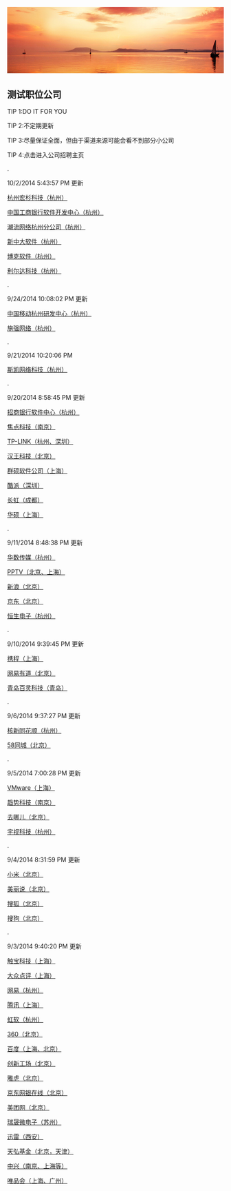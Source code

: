 ![](images/head.jpg)

## 测试职位公司 ##

TIP 1:DO IT FOR YOU

TIP 2:不定期更新

TIP 3:尽量保证全面，但由于渠道来源可能会看不到部分小公司

TIP 4:点击进入公司招聘主页

.

10/2/2014 5:43:57 PM 更新

[杭州宏杉科技（杭州）](http://www.macrosan.com.cn/job_list.aspx?type=700311)

[中国工商银行软件开发中心（杭州）](https://job.icbc.com.cn/ICBCDynamicSite2/Employ/AffiDetail.aspx?AffiType=1&Flag=1&PlacardID=20150035&ProjectID=0000095644&PlanID=20150035&parentPage=%2fICBCDynamicSite2%2fEmploy%2fAffiList.aspx%3fAffiType%3d1%26PlanID%3d20150035)

[潮流网络杭州分公司（杭州）](http://www.dajie.com/corp/1023230/project/36881)

[新中大软件（杭州）](http://www.dajie.com/corp/1003246/project/36658)

[博克软件（杭州）](http://www.dajie.com/corp/1001233/project/36514)

[利尔达科技（杭州）](http://lierda.zhiye.com/newsdetail/230000008)

.

9/24/2014 10:08:02 PM 更新

[中国移动杭州研发中心（杭州）](http://campus.chinahr.com/2015/pages/zyhy/jobs.asp)

[施强网络（杭州）](http://stronghr.hirede.com/CareerSite/CampusRecruit)

.

9/21/2014 10:20:06 PM 

[斯凯网络科技（杭州）](http://campus.51job.com/skymobi2015/job.htm)

.

9/20/2014 8:58:45 PM 更新

[招商银行软件中心（杭州）](http://career.cmbchina.com/Campus/Campus.aspx?branch=0755b)


[焦点科技（南京）](http://www.dajie.com/corp/1004441/project/36263)

[TP-LINK（杭州、深圳）](http://tp-link.zhaopin.com/jobs_1.html)

[汉王科技（北京）](http://campus.dajie.com/project/catch/36117)

[群硕软件公司（上海）](http://www.dajie.com/corp/1001757/custom/campus/innerLink/26416924)

[酷派（深圳）](http://campus.coolpad.com/index.php?c=schoolRecruitment&f=jobPosition&cate=researchDevelope&id=daQ=)

[长虹（成都）](http://www.changhong.com.cn/xiaoyuanzhaopin.htm)

[华硕（上海）](http://asus.zhaopin.com/campus2.html)

.

9/11/2014 8:48:38 PM 更新

[华数传媒（杭州）](http://www.dajie.com/corp/1000081/custom/campus/innerLink/26436764)

[PPTV（北京、上海）](http://www.dajie.com/corp/1011725/project/34867?f_fid=139199192&f_type=53&f_actorId=1011725&f_category=hotnewsfeed&f_view=0)

[新浪（北京）](http://career.sina.com.cn/)

[京东（北京）](http://www.jd-campus.com/jingdong/joblist/jdcampus/list)

[恒生电子（杭州）](http://campus.51job.com/hundsun/jobs.htm)

.

9/10/2014 9:39:45 PM 更新

[携程（上海）](http://techshow.ctrip.com/campus/campus-te.php)

[网易有道（北京）](http://campus.youdao.com/campus/post_list.php?t1=campus)

[青岛百灵科技（青岛）](http://www.dajie.com/corp/1003240/project/35120)

.

9/6/2014 9:37:27 PM 更新

[核新同花顺（杭州）](http://job.10jqka.com.cn/school.html)

[58同城（北京）](http://www.dajie.com/corp/1000104/applyanalysis/apply/35017)

.

9/5/2014 7:00:28 PM 更新

[VMware（上海）](http://www.dajie.com/corp/1001243/custom/campus/innerLink/25829782)

[趋势科技（南京）](http://www.dajie.com/corp/1001803/custom/campus/innerLink/4012046)

[去哪儿（北京）](http://campus.qunar.com/main.html#forthPage/slide3)

[宇视科技（杭州）](http://www.uniview.com/About_Us/JOB/Campus/)

.

9/4/2014 8:31:59 PM 更新

[小米（北京）](http://hr.xiaomi.com/campus/view/307)

[美丽说（北京）](http://my.yingjiesheng.com/job_430525.html)

[搜狐（北京）](http://www.sohucampus.com/sohu/index)

[搜狗（北京）](http://campus.sogou.com/sogou/career_talk)

.

9/3/2014 9:40:20 PM 更新

[触宝科技（上海）](http://www.chubao.cn/jobs/jobs.html)

[大众点评（上海）](http://campus.dianping.com/#!/fresh/position)

[网易（杭州）](http://campus.163.com/queryPosition.do?rms=0)

[腾讯（上海）](http://join.qq.com/post.php?zwl=27)

[虹软（杭州）](http://job.arcsoft.com.cn/)

[360（北京）](http://campus.360.cn/2015/grad.html)

[百度（上海、北京）](http://talent.baidu.com/baidu/web/templet1000/index/corpwebPosition1000baidu!getPostListByConditionBaidu?pc.currentPage=2&pc.rowSize=10&releaseTime=0&keyWord=&positionType=0&trademark=1&workPlaceCode=0%2F4%2F10%2F11&positionName=&recruitType=1&brandCode=1&searchType=1&workPlaceNameV=&positionTypeV=0&keyWordV=)

[创新工场（北京）](http://www.chuangxin.com/recruit/campus/4879.html)

[雅虎（北京）](http://yahoo.51campus.com.cn/CampusApply/jobs5.html)

[京东网银在线（北京）](http://special.zhaopin.com/bj/campus/2014/bj/wyzx082285/joblist.htm)

[美团网（北京）](http://campus.meituan.com/index/jobs/5)

[瑞晟微电子（苏州）](http://www.realsil.com.cn/Employment/CampusRecruitment/Positions/tabid/144/language/zh-CN/Default.aspx)

[迅雷（西安）](http://campus.xunlei.com/)

[天弘基金（北京，天津）](http://thfund.zhiye.com/zpdetail/350002718?r=&p=1^10&c=&d=&k=)

[中兴（南京、上海等）](http://job.zte.com.cn/News/zpdt/201408/t20140815_426384.html)

[唯品会（上海、广州）](http://campus.chinahr.com/2014/pages/vip/jobs.asp)
